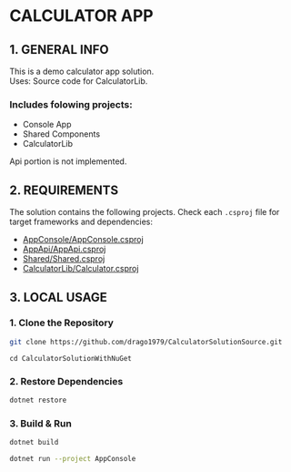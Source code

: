 ﻿# **CALCULATOR APP**

## 1. GENERAL INFO
This is a demo calculator app solution.  
Uses: Source code for CalculatorLib.  

### Includes folowing projects:
- Console App  
- Shared Components
- CalculatorLib

Api portion is not implemented.


## 2. REQUIREMENTS
The solution contains the following projects. Check each `.csproj` file for target frameworks and dependencies:

- [AppConsole/AppConsole.csproj](./AppConsole/AppConsole.csproj)
- [AppApi/AppApi.csproj](./WebApi/WebApi.csproj)
- [Shared/Shared.csproj](./Shared/Shared.csproj)
- [CalculatorLib/Calculator.csproj](./CalculatorLib/CalculatorLib.csproj)

## 3. LOCAL USAGE
### 1. Clone the Repository
```bash
git clone https://github.com/drago1979/CalculatorSolutionSource.git
```
```CalculatorSolutionSource
cd CalculatorSolutionWithNuGet
```

### 2. Restore Dependencies
```bash
dotnet restore
```

### 3. Build & Run
```bash
dotnet build
```
```bash
dotnet run --project AppConsole
```
